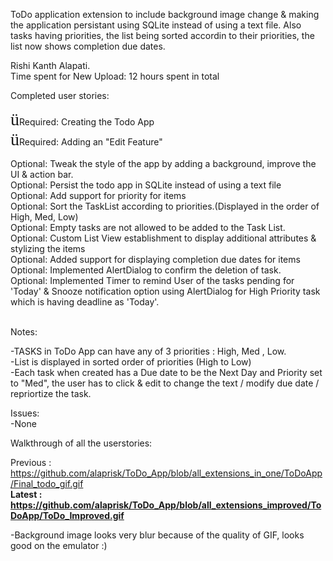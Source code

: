 ToDo application extension to include background image change & making the application persistant using SQLite instead of using a text file. Also tasks having priorities, the list being sorted accordin to their priorities, the list now shows completion due dates.<br>

Rishi Kanth Alapati.<br>
Time spent for New Upload: 12 hours spent in total<br>

Completed user stories:<br>

<span style="font-family: wingdings; font-size: 200%;">&#252;</span>Required: Creating the Todo App<br>
<span style="font-family: wingdings; font-size: 200%;">&#252;</span>Required: Adding an "Edit Feature"<br>

Optional: Tweak the style of the app by adding a background, improve the UI & action bar.<br>
Optional: Persist the todo app in SQLite instead of using a text file<br>
Optional: Add support for priority for items<br>
Optional: Sort the TaskList according to priorities.(Displayed in the order of High, Med, Low)<br>
Optional: Empty tasks are not allowed to be added to the Task List.<br>
Optional: Custom List View establishment to display additional attributes & stylizing the items<br>
Optional: Added support for displaying completion due dates for items<br>
Optional: Implemented AlertDialog to confirm the deletion of task.<br>
Optional: Implemented Timer to remind User of the tasks pending for 'Today' & Snooze notification option using AlertDialog for High Priority task which is having deadline as 'Today'.

<br>
Notes:<br>

-TASKS in ToDo App can have any of 3 priorities : High, Med , Low.<br>
-List is displayed in sorted order of priorities (High to Low)<br>
-Each task when created has a Due date to be the Next Day and Priority set to "Med", the user has to click & edit to change the text / modify due date / repriortize the task.


Issues:<br>
-None<br>

Walkthrough of all the userstories:<br>

Previous : https://github.com/alaprisk/ToDo_App/blob/all_extensions_in_one/ToDoApp/Final_todo_gif.gif<br>
<b>Latest : https://github.com/alaprisk/ToDo_App/blob/all_extensions_improved/ToDoApp/ToDo_Improved.gif</b><br>

-Background image looks very blur because of the quality of GIF, looks good on the emulator :)
